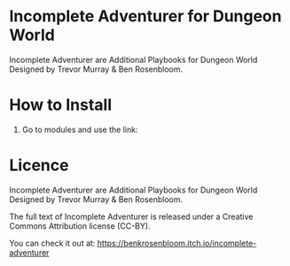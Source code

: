# Incomplete Adventurer for Dungeon World
Incomplete Adventurer are Additional Playbooks for Dungeon World Designed by Trevor Murray & Ben Rosenbloom.

# How to Install
1. Go to modules and use the link: 


# Licence
Incomplete Adventurer are Additional Playbooks for Dungeon World Designed by Trevor Murray & Ben Rosenbloom.

The full text of Incomplete Adventurer is released under a Creative Commons Attribution license (CC-BY).

You can check it out at: https://benkrosenbloom.itch.io/incomplete-adventurer